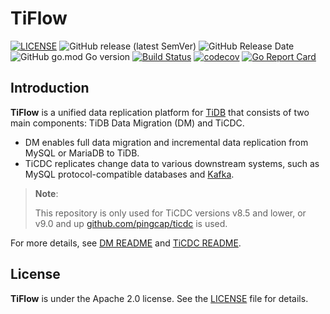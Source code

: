 # TiFlow

[![LICENSE](https://img.shields.io/github/license/pingcap/tiflow.svg)](https://github.com/pingcap/tiflow/blob/master/LICENSE)
![GitHub release (latest SemVer)](https://img.shields.io/github/v/release/pingcap/tiflow)
![GitHub Release Date](https://img.shields.io/github/release-date/pingcap/tiflow)
![GitHub go.mod Go version](https://img.shields.io/github/go-mod/go-version/pingcap/tiflow)
[![Build Status](https://github.com/pingcap/tiflow/actions/workflows/check_and_build.yaml/badge.svg?branch=master)](https://github.com/pingcap/tiflow/actions/workflows/check_and_build.yaml?query=event%3Apush+branch%3Amaster)
[![codecov](https://codecov.io/gh/pingcap/tiflow/branch/master/graph/badge.svg)](https://codecov.io/gh/pingcap/tiflow)
[![Go Report Card](https://goreportcard.com/badge/github.com/pingcap/tiflow)](https://goreportcard.com/report/github.com/pingcap/tiflow)

## Introduction

**TiFlow** is a unified data replication platform for [TiDB](https://docs.pingcap.com/tidb/stable) that consists of two main components: TiDB Data Migration (DM) and TiCDC.

* DM enables full data migration and incremental data replication from MySQL or MariaDB to TiDB.
* TiCDC replicates change data to various downstream systems, such as MySQL protocol-compatible databases and [Kafka](https://kafka.apache.org/).

> **Note**:
>
> This repository is only used for TiCDC versions v8.5 and lower, or v9.0 and up [github.com/pingcap/ticdc](https://github.com/pingcap/ticdc) is used.

For more details, see [DM README](./README_DM.md) and [TiCDC README](./README_TiCDC.md).

## License

**TiFlow** is under the Apache 2.0 license. See the [LICENSE](./LICENSE) file for details.
